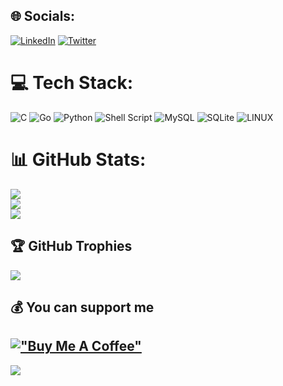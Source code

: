 
## 🌐 Socials:
[![LinkedIn](https://img.shields.io/badge/LinkedIn-%230077B5.svg?logo=linkedin&logoColor=white)](https://linkedin.com/in/mahzaraz) [![Twitter](https://img.shields.io/badge/Twitter-%231DA1F2.svg?logo=Twitter&logoColor=white)](https://twitter.com/mahzaraz) 

# 💻 Tech Stack:
![C](https://img.shields.io/badge/c-%2300599C.svg?style=flat&logo=c&logoColor=white) ![Go](https://img.shields.io/badge/go-%2300ADD8.svg?style=flat&logo=go&logoColor=white) ![Python](https://img.shields.io/badge/python-3670A0?style=flat&logo=python&logoColor=ffdd54) ![Shell Script](https://img.shields.io/badge/shell_script-%23121011.svg?style=flat&logo=gnu-bash&logoColor=white) ![MySQL](https://img.shields.io/badge/mysql-%2300f.svg?style=flat&logo=mysql&logoColor=white) ![SQLite](https://img.shields.io/badge/sqlite-%2307405e.svg?style=flat&logo=sqlite&logoColor=white) ![LINUX](https://img.shields.io/badge/Linux-FCC624?style=flat&logo=linux&logoColor=black)

# 📊 GitHub Stats:
![](https://github-readme-stats.vercel.app/api?username=mahzaraz&theme=dark&hide_border=false&include_all_commits=false&count_private=false)<br/>
![](https://github-readme-streak-stats.herokuapp.com/?user=mahzaraz&theme=dark&hide_border=false)<br/>
![](https://github-readme-stats.vercel.app/api/top-langs/?username=mahzaraz&theme=dark&hide_border=false&include_all_commits=false&count_private=false&layout=compact)

## 🏆 GitHub Trophies
![](https://github-profile-trophy.vercel.app/?username=mahzaraz&theme=radical&no-frame=false&no-bg=false&margin-w=4)

## 💰 You can support me 
[!["Buy Me A Coffee"](https://www.buymeacoffee.com/assets/img/custom_images/orange_img.png)](https://www.buymeacoffee.com/mahzaraz) 
---
[![](https://visitcount.itsvg.in/api?id=mahzaraz&icon=0&color=0)](https://visitcount.itsvg.in)


<!-- Proudly created with GPRM ( https://gprm.itsvg.in ) -->
